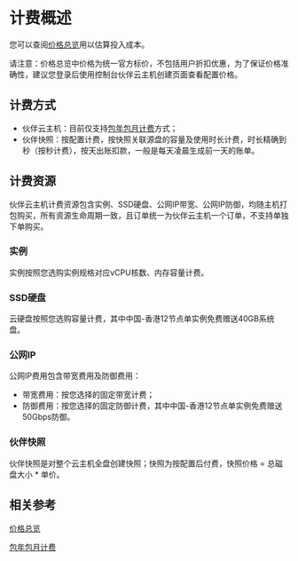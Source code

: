 # 计费概述

您可以查阅[价格总览](Price-Overview.md)用以估算投入成本。

请注意：价格总览中价格为统一官方标价，不包括用户折扣优惠，为了保证价格准确性，建议您登录后使用控制台伙伴云主机创建页面查看配置价格。

## 计费方式
* 伙伴云主机：目前仅支持[包年包月计费](http://docs.jdcloud.com/cn/billing/subscription)方式；
* 伙伴快照：按配置计费，按快照关联源盘的容量及使用时长计费，时长精确到秒（按秒计费），按天出账扣款，一般是每天凌晨生成前一天的账单。

## 计费资源

伙伴云主机计费资源包含实例、SSD硬盘、公网IP带宽、公网IP防御，均随主机打包购买，所有资源生命周期一致，且订单统一为伙伴云主机一个订单，不支持单独下单购买。

### 实例

实例按照您选购实例规格对应vCPU核数、内存容量计费。

### SSD硬盘
云硬盘按照您选购容量计费，其中中国-香港12节点单实例免费赠送40GB系统盘。

### 公网IP

公网IP费用包含带宽费用及防御费用：
* 带宽费用：按您选择的固定带宽计费；
* 防御费用：按您选择的固定防御计费，其中中国-香港12节点单实例免费赠送50Gbps防御。

### 伙伴快照

伙伴快照是对整个云主机全盘创建快照；快照为按配置后付费，快照价格 = 总磁盘大小 * 单价。

## 相关参考


[价格总览](Price-Overview.md)

[包年包月计费](http://docs.jdcloud.com/cn/billing/subscription)





 
